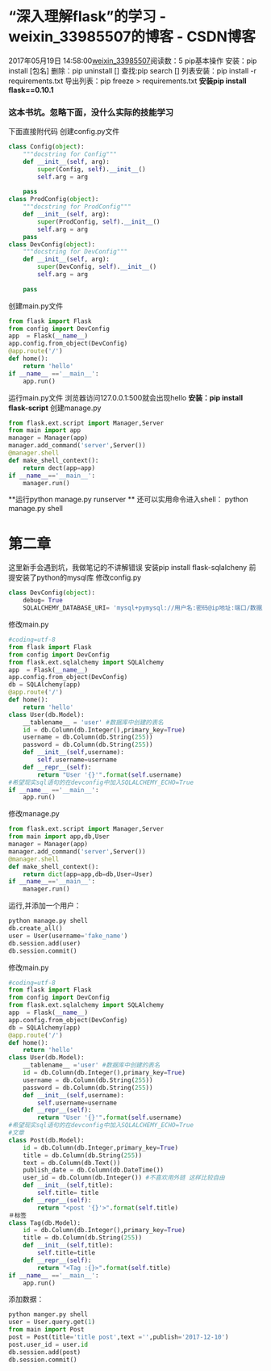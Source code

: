 # “深入理解flask”的学习 - weixin_33985507的博客 - CSDN博客
2017年05月19日 14:58:00[weixin_33985507](https://me.csdn.net/weixin_33985507)阅读数：5
pip基本操作
安装：pip install [包名]
删除：pip uninstall []
查找:pip search []
列表安装：pip install -r requirements.txt
导出列表：pip freeze > requirements.txt
**安装pip install flask==0.10.1**
### 这本书坑。忽略下面，没什么实际的技能学习
下面直接附代码
创建config.py文件
```python
class Config(object):
    """docstring for Config"""
    def __init__(self, arg):
        super(Config, self).__init__()
        self.arg = arg
        
    pass
class ProdConfig(object):
    """docstring for ProdConfig"""
    def __init__(self, arg):
        super(ProdConfig, self).__init__()
        self.arg = arg
    pass
class DevConfig(object):
    """docstring for DevConfig"""
    def __init__(self, arg):
        super(DevConfig, self).__init__()
        self.arg = arg
        
    pass
```
创建main.py文件
```python
from flask import Flask
from config import DevConfig
app  = Flask(__name__)
app.config.from_object(DevConfig)
@app.route('/')
def home():
    return 'hello'
if __name__ =='__main__':
    app.run()
```
运行main.py文件  浏览器访问127.0.0.1:500就会出现hello
**安装：pip install flask-script**
创建manage.py
```python
from flask.ext.script import Manager,Server
from main import app
manager = Manager(app)
manager.add_command('server',Server())
@manager.shell
def make_shell_context():
    return dect(app=app)
if __name__=='__main__':
    manager.run()
```
**运行python manage.py runserver **
还可以实用命令进入shell：
python manage.py shell
> 
# 第二章
这里新手会遇到坑，我做笔记的不讲解错误
安装pip install flask-sqlalcheny
前提安装了python的mysql库
修改config.py
```python
class DevConfig(object):
    debug= True
    SQLALCHEMY_DATABASE_URI= 'mysql+pymysql://用户名:密码@ip地址:端口/数据库名'
```
修改main.py
```python
#coding=utf-8
from flask import Flask
from config import DevConfig
from flask.ext.sqlalchemy import SQLAlchemy
app  = Flask(__name__)
app.config.from_object(DevConfig)
db = SQLAlchemy(app)
@app.route('/')
def home():
    return 'hello'
class User(db.Model):
    __tablename__ = 'user' #数据库中创建的表名
    id = db.Column(db.Integer(),primary_key=True)
    username = db.Column(db.String(255))
    password = db.Column(db.String(255))
    def __init__(self,username):
        self.username=username
    def __repr__(self):
        return "User '{}'".format(self.username)
#希望现实sql语句的在devconfig中加入SQLALCHEMY_ECHO=True
if __name__ =='__main__':
    app.run()
```
修改manage.py
```python
from flask.ext.script import Manager,Server
from main import app,db,User
manager = Manager(app)
manager.add_command('server',Server())
@manager.shell
def make_shell_context():
    return dict(app=app,db=db,User=User)
if __name__=='__main__':
    manager.run()
```
运行,并添加一个用户：
```python
python manage.py shell
db.create_all()
user = User(username='fake_name')
db.session.add(user)
db.session.commit()
```
修改main.py
```python
#coding=utf-8
from flask import Flask
from config import DevConfig
from flask.ext.sqlalchemy import SQLAlchemy
app  = Flask(__name__)
app.config.from_object(DevConfig)
db = SQLAlchemy(app)
@app.route('/')
def home():
    return 'hello'
class User(db.Model):
    __tablename__ ='user' #数据库中创建的表名
    id = db.Column(db.Integer(),primary_key=True)
    username = db.Column(db.String(255))
    password = db.Column(db.String(255))
    def __init__(self,username):
        self.username=username
    def __repr__(self):
        return "User '{}'".format(self.username)
#希望现实sql语句的在devconfig中加入SQLALCHEMY_ECHO=True
#文章
class Post(db.Model):
    id = db.Column(db.Integer,primary_key=True)
    title = db.Column(db.String(255))
    text = db.Column(db.Text())
    publish_date = db.Column(db.DateTime())
    user_id = db.Column(db.Integer()) #不喜欢用外链 这样比较自由  
    def __init__(self,title):
        self.title= title
    def __repr__(self):
        return "<post '{}'>".format(self.title)
＃标签
class Tag(db.Model):
    id = db.Column(db.Integer(),primary_key=True)
    title = db.Column(db.String(255))
    def __init__(self,title):
        self.title=title
    def __repr__(self):
        return "<Tag :{}>".format(self.title)
if __name__ =='__main__':
    app.run()
```
添加数据：
```python
python manger.py shell
user = User.query.get(1)
from main import Post
post = Post(title='title post',text ='',publish='2017-12-10')
post.user_id = user.id
db.session.add(post)
db.session.commit()
```
